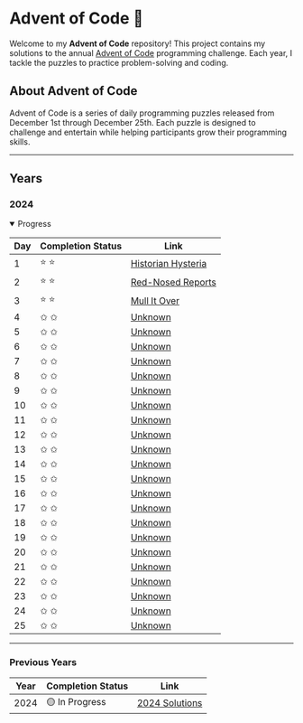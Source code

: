 # Advent of Code 🎄

Welcome to my **Advent of Code** repository! This project contains my solutions to the annual [Advent of Code](https://adventofcode.com) programming challenge. Each year, I tackle the puzzles to practice problem-solving and coding.

## About Advent of Code

Advent of Code is a series of daily programming puzzles released from December 1st through December 25th. Each puzzle is designed to challenge and entertain while helping participants grow their programming skills.

---

## Years

### 2024

<details open>

<summary>Progress</summary>

| Day | Completion Status | Link                                    |
| --- | ----------------- | --------------------------------------- |
| 1   | ⭐️ ⭐️           | [Historian Hysteria](./2024/src/day-1/) |
| 2   | ⭐️ ⭐️           | [Red-Nosed Reports](./2024/src/day-2/)  |
| 3   | ⭐️ ⭐️           | [Mull It Over](./2024/src/day-3/)       |
| 4   | ✩ ✩               | [Unknown](./2024/src/day-4/)            |
| 5   | ✩ ✩               | [Unknown](./2024/src/day-5/)            |
| 6   | ✩ ✩               | [Unknown](./2024/src/day-6/)            |
| 7   | ✩ ✩               | [Unknown](./2024/src/day-7/)            |
| 8   | ✩ ✩               | [Unknown](./2024/src/day-8/)            |
| 9   | ✩ ✩               | [Unknown](./2024/src/day-9/)            |
| 10  | ✩ ✩               | [Unknown](./2024/src/day-10/)           |
| 11  | ✩ ✩               | [Unknown](./2024/src/day-11/)           |
| 12  | ✩ ✩               | [Unknown](./2024/src/day-12/)           |
| 13  | ✩ ✩               | [Unknown](./2024/src/day-13/)           |
| 14  | ✩ ✩               | [Unknown](./2024/src/day-14/)           |
| 15  | ✩ ✩               | [Unknown](./2024/src/day-15/)           |
| 16  | ✩ ✩               | [Unknown](./2024/src/day-16/)           |
| 17  | ✩ ✩               | [Unknown](./2024/src/day-17/)           |
| 18  | ✩ ✩               | [Unknown](./2024/src/day-18/)           |
| 19  | ✩ ✩               | [Unknown](./2024/src/day-19/)           |
| 20  | ✩ ✩               | [Unknown](./2024/src/day-20/)           |
| 21  | ✩ ✩               | [Unknown](./2024/src/day-21/)           |
| 22  | ✩ ✩               | [Unknown](./2024/src/day-22/)           |
| 23  | ✩ ✩               | [Unknown](./2024/src/day-23/)           |
| 24  | ✩ ✩               | [Unknown](./2024/src/day-24/)           |
| 25  | ✩ ✩               | [Unknown](./2024/src/day-25/)           |

</details>

---

### Previous Years

| Year | Completion Status | Link                      |
| ---- | ----------------- | ------------------------- |
| 2024 | 🟡 In Progress    | [2024 Solutions](./2024/) |
